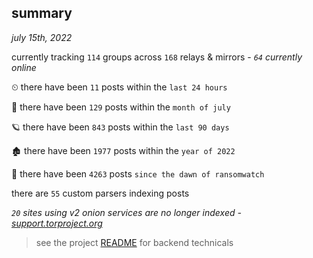
## summary
_july 15th, 2022_

currently tracking `114` groups across `168` relays & mirrors - _`64` currently online_

⏲ there have been `11` posts within the `last 24 hours`

🦈 there have been `129` posts within the `month of july`

🪐 there have been `843` posts within the `last 90 days`

🏚 there have been `1977` posts within the `year of 2022`

🦕 there have been `4263` posts `since the dawn of ransomwatch`

there are `55` custom parsers indexing posts

_`20` sites using v2 onion services are no longer indexed - [support.torproject.org](https://support.torproject.org/onionservices/v2-deprecation/)_

> see the project [README](https://github.com/joshhighet/ransomwatch#ransomwatch--) for backend technicals
